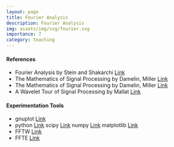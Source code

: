 ```yaml
---
layout: page
title: Fourier Analysis
description: Fourier Analysis
img: assets/img/svg/fourier.svg
importance: 7
category: teaching
---
```


#### References

* Fourier Analysis by Stein and Shakarchi [Link](https://press.princeton.edu/books/hardcover/9780691113845/fourier-analysis)
* The Mathematics of Signal Processing by Damelin, Miller [Link](https://www.cambridge.org/core/books/mathematics-of-signal-processing/A3F20BC5FBB820E923E66C8CCB13B173)
* The Mathematics of Signal Processing by Damelin, Miller [Link](https://www.cambridge.org/core/books/mathematics-of-signal-processing/A3F20BC5FBB820E923E66C8CCB13B173)
* A Wavelet Tour of Signal Processing by Mallat [Link](https://www.elsevier.com/books/a-wavelet-tour-of-signal-processing/mallat/978-0-12-374370-1)

#### Experimentation Tools

* gnuplot [Link](http://www.gnuplot.info/)
* python [Link](https://www.python.org/) scipy [Link](https://scipy.org/) numpy [Link](https://numpy.org/) matplotlib [Link](https://matplotlib.org/)
* FFTW [Link](https://www.fftw.org/)
* FFTE [Link](http://www.ffte.jp/)

